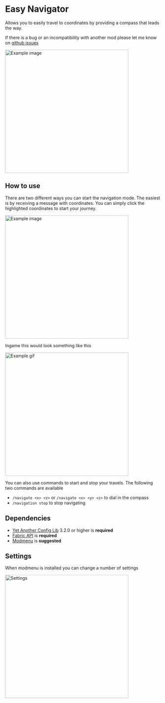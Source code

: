 # Easy Navigator

Allows you to easily travel to coordinates by providing a compass that leads the way.

If there is a bug or an incompatibility with another mod please let me know on [github issues](https://github.com/JustAlittleWolf/EasyNavigator/issues)

<img src="https://i.imgur.com/pxL3nZd.png" width=400 alt="Example image">

## How to use

There are two different ways you can start the navigation mode. The easiest is by receiving a message with coordinates.
You can simply click the highlighted coordinates to start your journey.

<img src="https://i.imgur.com/qrSaWzw.png" width=400 alt="Example image">

Ingame this would look something like this

<img src="https://i.imgur.com/XxlIvZJ.gif" width="400" alt="Example gif">

You can also use commands to start and stop your travels. The following two commands are available

- `/navigate <x> <z>` or `/navigate <x> <y> <z>` to dial in the compass
- `/navigation stop` to stop navigating

## Dependencies


- [Yet Another Config Lib](https://modrinth.com/mod/yacl) 3.2.0 or higher is **required**
- [Fabric API](https://modrinth.com/mod/fabric-api) is **required**
- [Modmenu](https://modrinth.com/mod/modmenu) is **suggested**

## Settings

When modmenu is installed you can change a number of settings

<img src="https://i.imgur.com/Z2EJHaf.png" width="400" alt="Settings">
